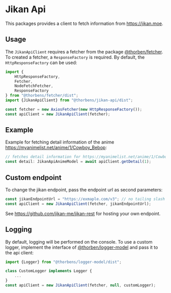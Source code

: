 # Jikan Api
This packages provides a client to fetch information from https://jikan.moe.

## Usage
The `JikanApiClient` requires a fetcher from the package [@thorben/fetcher](https://gitlab.com/thorbens/fetcher).
To created a fetcher, a `ResponseFactory` is required.
By default, the `HttpResponseFactory` can be used:

```typescript
import {
    HttpResponseFactory,
    Fetcher,
    NodeFetchFetcher,
    ResponseFactory
} from "@thorbens/fetcher/dist";
import {JikanApiClient} from "@thorbens/jikan-api/dist";

const fetcher = new AxiosFetcher(new HttpResponseFactory());
const apiClient = new JikanApiClient(fetcher);
```

## Example
Example for fetching detail information of the anime https://myanimelist.net/anime/1/Cowboy_Bebop:

```typescript
// fetches detail information for https://myanimelist.net/anime/1/Cowboy_Bebop
const detail: JikanApiAnimeModel = await apiClient.getDetail(1);
```

## Custom endpoint
To change the jikan endpoint, pass the endpoint url as second parameters:
```typescript
const jikanEndpointUrl = "https://exmaple.com/v3"; // no tailing slash
const apiClient = new JikanApiClient(fetcher, jikanEndpointUrl);
```

See https://github.com/jikan-me/jikan-rest for hosting your own endpoint.

## Logging
By default, logging will be performed on the console.
To use a custom logger, implement the interface of [@thorben/logger-model](https://gitlab.com/thorbens/logger-model)
and pass it to the api client:

```typescript
import {Logger} from "@thorbens/logger-model/dist";

class CustomLogger implements Logger {
    ...
}
const apiClient = new JikanApiClient(fetcher, null, customLogger);
```
